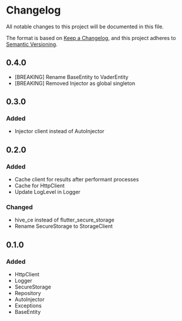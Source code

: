 # Changelog

All notable changes to this project will be documented in this file.

The format is based on [Keep a Changelog](https://keepachangelog.com/en/1.1.0/),
and this project adheres to [Semantic Versioning](https://semver.org/spec/v2.0.0.html).

## 0.4.0

- [BREAKING] Rename BaseEntity to VaderEntity
- [BREAKING] Removed Injector as global singleton


## 0.3.0

### Added

- Injector client instead of AutoInjector
  

## 0.2.0

### Added

- Cache client for results after performant processes
- Cache for HttpClient
- Update LogLevel in Logger
  
### Changed
- hive_ce instead of flutter_secure_storage 
- Rename SecureStorage to StorageClient


## 0.1.0

### Added

- HttpClient
- Logger
- SecureStorage
- Repository
- AutoInjector
- Exceptions
- BaseEntity
